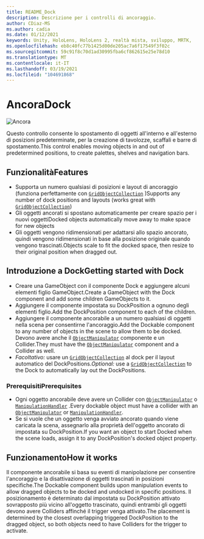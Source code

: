 ```yaml
---
title: README_Dock
description: Descrizione per i controlli di ancoraggio.
author: CDiaz-MS
ms.author: cadia
ms.date: 01/12/2021
keywords: Unity, HoloLens, HoloLens 2, realtà mista, sviluppo, MRTK,
ms.openlocfilehash: eb8c40fc77b1425d00de205ac7a6f17549f3f02c
ms.sourcegitcommit: 59c91f8c70d1ad30995fba6cf862615e25e78d10
ms.translationtype: MT
ms.contentlocale: it-IT
ms.lasthandoff: 03/19/2021
ms.locfileid: "104691868"
---
```

# <a name="dock"></a><span data-ttu-id="34650-104">Ancora</span><span class="sxs-lookup"><span data-stu-id="34650-104">Dock</span></span>

![Ancora](../../Images/Dock/MRTK_UX_Dock_Main.png)

<span data-ttu-id="34650-106">Questo controllo consente lo spostamento di oggetti all'interno e all'esterno di posizioni predeterminate, per la creazione di tavolozze, scaffali e barre di spostamento.</span><span class="sxs-lookup"><span data-stu-id="34650-106">This control enables moving objects in and out of predetermined positions, to create palettes, shelves and navigation bars.</span></span>

## <a name="features"></a><span data-ttu-id="34650-107">Funzionalità</span><span class="sxs-lookup"><span data-stu-id="34650-107">Features</span></span>

- <span data-ttu-id="34650-108">Supporta un numero qualsiasi di posizioni e layout di ancoraggio (funziona perfettamente con [`GridObjectCollection`](xref:Microsoft.MixedReality.Toolkit.Utilities.GridObjectCollection) )</span><span class="sxs-lookup"><span data-stu-id="34650-108">Supports any number of dock positions and layouts (works great with [`GridObjectCollection`](xref:Microsoft.MixedReality.Toolkit.Utilities.GridObjectCollection))</span></span>
- <span data-ttu-id="34650-109">Gli oggetti ancorati si spostano automaticamente per creare spazio per i nuovi oggetti</span><span class="sxs-lookup"><span data-stu-id="34650-109">Docked objects automatically move away to make space for new objects</span></span>
- <span data-ttu-id="34650-110">Gli oggetti vengono ridimensionati per adattarsi allo spazio ancorato, quindi vengono ridimensionati in base alla posizione originale quando vengono trascinati.</span><span class="sxs-lookup"><span data-stu-id="34650-110">Objects scale to fit the docked space, then resize to their original position when dragged out.</span></span>

## <a name="getting-started-with-dock"></a><span data-ttu-id="34650-111">Introduzione a Dock</span><span class="sxs-lookup"><span data-stu-id="34650-111">Getting started with Dock</span></span>

- <span data-ttu-id="34650-112">Creare una GameObject con il componente Dock e aggiungere alcuni elementi figlio GameObject.</span><span class="sxs-lookup"><span data-stu-id="34650-112">Create a GameObject with the Dock component and add some children GameObjects to it.</span></span>
- <span data-ttu-id="34650-113">Aggiungere il componente impostata su DockPosition a ognuno degli elementi figlio.</span><span class="sxs-lookup"><span data-stu-id="34650-113">Add the DockPosition component to each of the children.</span></span>
- <span data-ttu-id="34650-114">Aggiungere il componente ancorabile a un numero qualsiasi di oggetti nella scena per consentirne l'ancoraggio.</span><span class="sxs-lookup"><span data-stu-id="34650-114">Add the Dockable component to any number of objects in the scene to allow them to be docked.</span></span> <span data-ttu-id="34650-115">Devono avere anche il [`ObjectManipulator`](xref:Microsoft.MixedReality.Toolkit.UI.ObjectManipulator) componente e un Collider.</span><span class="sxs-lookup"><span data-stu-id="34650-115">They must have the [`ObjectManipulator`](xref:Microsoft.MixedReality.Toolkit.UI.ObjectManipulator) component and a Collider as well.</span></span>
- <span data-ttu-id="34650-116">*Facoltativo:* usare un [`GridObjectCollection`](xref:Microsoft.MixedReality.Toolkit.Utilities.GridObjectCollection) al dock per il layout automatico del DockPositions.</span><span class="sxs-lookup"><span data-stu-id="34650-116">*Optional:* use a [`GridObjectCollection`](xref:Microsoft.MixedReality.Toolkit.Utilities.GridObjectCollection) to the Dock to automatically lay out the DockPositions.</span></span>

### <a name="prerequisites"></a><span data-ttu-id="34650-117">Prerequisiti</span><span class="sxs-lookup"><span data-stu-id="34650-117">Prerequisites</span></span>

- <span data-ttu-id="34650-118">Ogni oggetto ancorabile deve avere un Collider con [`ObjectManipulator`](xref:Microsoft.MixedReality.Toolkit.UI.ObjectManipulator) o [`ManipulationHandler`](xref:Microsoft.MixedReality.Toolkit.UI.ManipulationHandler) .</span><span class="sxs-lookup"><span data-stu-id="34650-118">Every dockable object must have a collider with an [`ObjectManipulator`](xref:Microsoft.MixedReality.Toolkit.UI.ObjectManipulator) or [`ManipulationHandler`](xref:Microsoft.MixedReality.Toolkit.UI.ManipulationHandler).</span></span>
- <span data-ttu-id="34650-119">Se si vuole che un oggetto venga avviato ancorato quando viene caricata la scena, assegnarlo alla proprietà dell'oggetto ancorato di impostata su DockPosition.</span><span class="sxs-lookup"><span data-stu-id="34650-119">If you want an object to start Docked when the scene loads, assign it to any DockPosition's docked object property.</span></span>

## <a name="how-it-works"></a><span data-ttu-id="34650-120">Funzionamento</span><span class="sxs-lookup"><span data-stu-id="34650-120">How it works</span></span>

<span data-ttu-id="34650-121">Il componente ancorabile si basa su eventi di manipolazione per consentire l'ancoraggio e la disattivazione di oggetti trascinati in posizioni specifiche.</span><span class="sxs-lookup"><span data-stu-id="34650-121">The Dockable component builds upon manipulation events to allow dragged objects to be docked and undocked in specific positions.</span></span> <span data-ttu-id="34650-122">Il posizionamento è determinato dal impostata su DockPosition attivato sovrapposto più vicino all'oggetto trascinato, quindi entrambi gli oggetti devono avere Colliders affinché il trigger venga attivato.</span><span class="sxs-lookup"><span data-stu-id="34650-122">The placement is determined by the closest overlapping triggered DockPosition to the dragged object, so both objects need to have Colliders for the trigger to activate.</span></span>
